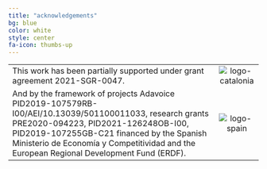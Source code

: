 ```yaml
---
title: "acknowledgements"
bg: blue
color: white
style: center
fa-icon: thumbs-up
---
```


|   |   |
|:--|:-:|
|  This work has been partially supported under grant agreement 2021-SGR-0047.|  ![logo-catalonia] |
| And by the framework of projects Adavoice PID2019-107579RB-I00/AEI/10.13039/501100011033, research grants PRE2020-094223, PID2021-126248OB-I00, PID2019-107255GB-C21 financed by the Spanish Ministerio de Economía y Competitividad and the European Regional Development Fund (ERDF).  | ![logo-spain] | 

[logo-catalonia]: https://raw.githubusercontent.com/imatge-upc/retrieval-2016-deepvision/master/logos/generalitat.jpg "Logo of Catalan government"
[logo-spain]: https://raw.githubusercontent.com/imatge-upc/retrieval-2016-deepvision/master/logos/MEyC.png "Logo of Spanish government"
